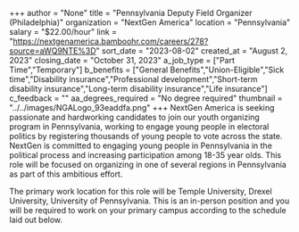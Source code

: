 +++
author = "None"
title = "Pennsylvania Deputy Field Organizer (Philadelphia)"
organization = "NextGen America"
location = "Pennsylvania"
salary = "$22.00/hour"
link = "https://nextgenamerica.bamboohr.com/careers/278?source=aWQ9NTE%3D"
sort_date = "2023-08-02"
created_at = "August 2, 2023"
closing_date = "October 31, 2023"
a_job_type = ["Part Time","Temporary"]
b_benefits = ["General Benefits","Union-Eligible","Sick time","Disability insurance","Professional development","Short-term disability insurance","Long-term disability insurance","Life insurance"]
c_feedback = ""
aa_degrees_required = "No degree required"
thumbnail = "../../images/NGALogo_93eaddfa.png"
+++
NextGen America is seeking passionate and hardworking candidates to join our youth organizing program in Pennsylvania, working to engage young people in electoral politics by registering thousands of young people to vote across the state. NextGen is committed to engaging young people in Pennsylvania in the political process and increasing participation among 18-35 year olds. This role will be focused on organizing in one of several regions in Pennsylvania as part of this ambitious effort. 

The primary work location for this role will be Temple University, Drexel University, University of Pennsylvania. This is an in-person position and you will be required to work on your primary campus according to the schedule laid out below. 